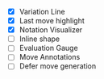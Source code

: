 - [x] Variation Line
- [x] Last move highlight
- [x] Notation Visualizer
- [ ] Inline shape
- [ ] Evaluation Gauge
- [ ] Move Annotations
- [ ] Defer move generation
